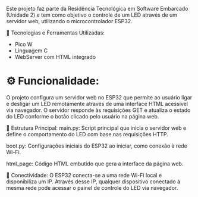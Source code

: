 
Este projeto faz parte da Residência Tecnológica em Software Embarcado (Unidade 2) e tem como objetivo o controle de um LED através de um servidor web, utilizando o microcontrolador ESP32.

🔧 Tecnologias e Ferramentas Utilizadas:
- Pico W
- Linguagem C
- WebServer com HTML integrado
# ⚙️ Funcionalidade:
O projeto configura um servidor web no ESP32 que permite ao usuário ligar e desligar um LED remotamente através de uma interface HTML acessível via navegador. O servidor responde às requisições GET e atualiza o estado do LED conforme o botão clicado pelo usuário na página web.

📁 Estrutura Principal:
main.py: Script principal que inicia o servidor web e define o comportamento do LED com base nas requisições HTTP.

boot.py: Configurações iniciais do ESP32 ao iniciar, como conexão à rede Wi-Fi.

html_page: Código HTML embutido que gera a interface da página web.

📡 Conectividade:
O ESP32 conecta-se a uma rede Wi-Fi local e disponibiliza um IP. Através desse IP, qualquer dispositivo conectado à mesma rede pode acessar o painel de controle do LED via navegador.

